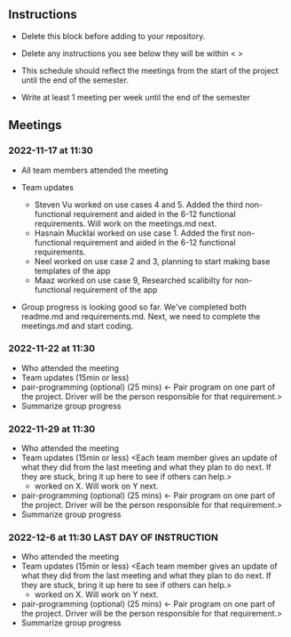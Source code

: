 ## Instructions

- Delete this block before adding to your repository. 

- Delete any instructions you see below they will be within < >
  
- This schedule should reflect the meetings from the start of the project until the end of the semester.

- Write at least 1 meeting per week until the end of the semester

  
## Meetings

### 2022-11-17 at 11:30
- All team members attended the meeting
- Team updates
  - Steven Vu worked on use cases 4 and 5. Added the third non-functional requirement and aided in the 6-12 functional requirements. Will work on the meetings.md next.
  - Hasnain Mucklai worked on use case 1. Added the first non-functional requirement and aided in the 6-12 functional requirements.
  - Neel worked on use case 2 and 3, planning to start making base templates of the app
  - Maaz worked on use case 9, Researched scalibilty for non-functional requirement of the app

- Group progress is looking good so far. We've completed both readme.md and requirements.md. Next, we need to complete the meetings.md and start coding.

### 2022-11-22 at 11:30
- Who attended the meeting
- Team updates (15min or less)
- pair-programming (optional) (25 mins)
  <- Pair program on one part of the project. Driver will be the person responsible
for that requirement.>
- Summarize group progress

### 2022-11-29 at 11:30
- Who attended the meeting
- Team updates (15min or less)
  <Each team member gives an update of what they did from the last meeting and what
they plan to do next. If they are stuck, bring it up here to see if others can 
help.>
  - <name> worked on X. Will work on Y next. 
- pair-programming (optional) (25 mins)
  <- Pair program on one part of the project. Driver will be the person responsible
for that requirement.>
- Summarize group progress

### 2022-12-6 at 11:30 LAST DAY OF INSTRUCTION
- Who attended the meeting
- Team updates (15min or less)
  <Each team member gives an update of what they did from the last meeting and what
they plan to do next. If they are stuck, bring it up here to see if others can 
help.>
  - <name> worked on X. Will work on Y next. 
- pair-programming (optional) (25 mins)
  <- Pair program on one part of the project. Driver will be the person responsible
for that requirement.>
- Summarize group progress